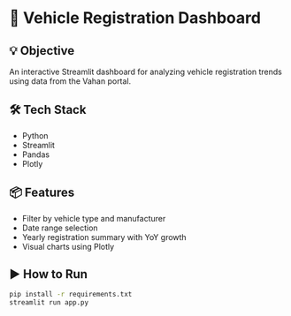 # 🚗 Vehicle Registration Dashboard

## 💡 Objective
An interactive Streamlit dashboard for analyzing vehicle registration trends using data from the Vahan portal.

## 🛠 Tech Stack
- Python
- Streamlit
- Pandas
- Plotly

## 📦 Features
- Filter by vehicle type and manufacturer
- Date range selection
- Yearly registration summary with YoY growth
- Visual charts using Plotly

## ▶️ How to Run

```bash
pip install -r requirements.txt
streamlit run app.py
